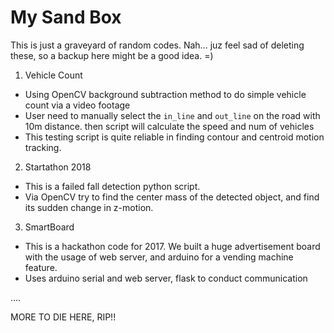 # My Sand Box
This is just a graveyard of random codes. Nah... juz feel sad of deleting these, so a backup here might be a good idea. =)

1) Vehicle Count
- Using OpenCV background subtraction method to do simple vehicle count via a video footage
- User need to manually select the `in_line` and `out_line` on the road with 10m distance. then script will calculate the speed and num of vehicles
- This testing script is quite reliable in finding contour and centroid motion tracking.

2) Startathon 2018
- This is a failed fall detection python script. 
- Via OpenCV try to find the center mass of the detected object, and find its sudden change in z-motion.

3) SmartBoard
- This is a hackathon code for 2017. We built a huge advertisement board with the usage of web server, and arduino for a vending machine feature.
- Uses arduino serial and web server, flask to conduct communication


....


MORE TO DIE HERE, RIP!!
